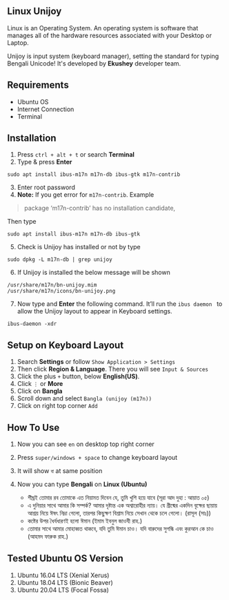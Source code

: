 ## Linux Unijoy
Linux is an Operating System. An operating system is software that manages all of the hardware resources associated with your Desktop or Laptop.

Unijoy is input system (keyboard manager), setting the standard for typing Bengali Unicode! It's developed by **Ekushey** developer team.

## Requirements
- Ubuntu OS
- Internet Connection
- Terminal

## Installation
1. Press `ctrl + alt + t` or search **Terminal**
2. Type & press **Enter**
```
sudo apt install ibus-m17n m17n-db ibus-gtk m17n-contrib
```
3. Enter root password
4. **Note:** If you get error for `m17n-contrib`. Example
> package ‘m17n-contrib’ has no installation candidate, 

Then type
```
sudo apt install ibus-m17n m17n-db ibus-gtk 
```
5. Check is Unijoy has installed or not by type
```
sudo dpkg -L m17n-db | grep unijoy
```
6.  If Unijoy is installed the below message will be shown
```
/usr/share/m17n/bn-unijoy.mim
/usr/share/m17n/icons/bn-unijoy.png
```
7. Now type and **Enter** the following command. It’ll run the `ibus daemon ` to allow the Unijoy layout to appear in Keyboard settings.
```
ibus-daemon -xdr
```

## Setup on Keyboard Layout
1. Search **Settings** or follow `Show Application > Settings`
2. Then click **Region & Language**.  There you will see `Input & Sources`
3. Click the plus `+` button, below **English(US)**.
4. Click `⋮` or **More** 
5. Click on **Bangla**
6. Scroll down and select `Bangla (unijoy (m17n))`
7.  Click on right top corner `Add`

## How To Use
1. Now you can see `en` on desktop top right corner
2. Press `super/windows + space` to change keyboard layout
3. It will show `বা‌` at same position
4. ‌‌‌‌‌Now you can type **Bengali** on **Linux (Ubuntu)**

    * শীঘ্রই তোমার রব তোমাকে এত নিয়ামত দিবেন যে, তুমি খুশি হয়ে যাবে (সূরা আদ দুহা : আয়াত ০৫)
    * এ দুনিয়ার সাথে আমার কি সম্পর্ক? আমার দৃষ্টান্ত এক অশ্বারোহীর ন্যায়। যে গ্রীষ্মের একদিন বৃক্ষের ছায়ায় আশ্রয় নিয়ে ঈষৎ নিদ্রা গেলো, তারপর কিছুক্ষণ বিশ্রাম নিয়ে সেখান থেকে চলে গেলো। (রাসূল (সাঃ))
    * কষ্টের উপর ধৈর্যধারণই হলো ঈমান (ইমাম ইবনুল জাওযী রাহ.)
    * তোমার সাথে আমার মোহাব্বত থাকবে, যদি তুমি ঈমান চাও। যদি বারুদের সুগন্ধি এবং কুরআন কে চাও (আহমদ ফারুক রাহ.)

## Tested Ubuntu OS Version
1. Ubuntu 16.04 LTS (Xenial Xerus)
1. Ubuntu 18.04 LTS (Bionic Beaver)
2. Ubuntu 20.04 LTS (Focal Fossa)

